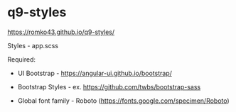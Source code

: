 # q9-styles

https://romko43.github.io/q9-styles/

Styles - app.scss

Required:

 * UI Bootstrap - https://angular-ui.github.io/bootstrap/
 
 * Bootstrap Styles - ex. https://github.com/twbs/bootstrap-sass 
 
 * Global font family - Roboto (https://fonts.google.com/specimen/Roboto)
